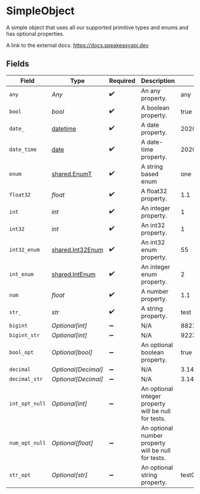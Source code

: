# SimpleObject

A simple object that uses all our supported primitive types and enums and has optional properties.

A link to the external docs.
<https://docs.speakeasyapi.dev>


## Fields

| Field                                                                        | Type                                                                         | Required                                                                     | Description                                                                  | Example                                                                      |
| ---------------------------------------------------------------------------- | ---------------------------------------------------------------------------- | ---------------------------------------------------------------------------- | ---------------------------------------------------------------------------- | ---------------------------------------------------------------------------- |
| `any`                                                                        | *Any*                                                                        | :heavy_check_mark:                                                           | An any property.                                                             | any                                                                          |
| `bool`                                                                       | *bool*                                                                       | :heavy_check_mark:                                                           | A boolean property.                                                          | true                                                                         |
| `date_`                                                                      | [datetime](https://docs.python.org/3/library/datetime.html#datetime-objects) | :heavy_check_mark:                                                           | A date property.                                                             | 2020-01-01                                                                   |
| `date_time`                                                                  | [date](https://docs.python.org/3/library/datetime.html#date-objects)         | :heavy_check_mark:                                                           | A date-time property.                                                        | 2020-01-01T00:00:00.000001Z                                                  |
| `enum`                                                                       | [shared.EnumT](../../models/shared/enumt.md)                                 | :heavy_check_mark:                                                           | A string based enum                                                          | one                                                                          |
| `float32`                                                                    | *float*                                                                      | :heavy_check_mark:                                                           | A float32 property.                                                          | 1.1                                                                          |
| `int`                                                                        | *int*                                                                        | :heavy_check_mark:                                                           | An integer property.                                                         | 1                                                                            |
| `int32`                                                                      | *int*                                                                        | :heavy_check_mark:                                                           | An int32 property.                                                           | 1                                                                            |
| `int32_enum`                                                                 | [shared.Int32Enum](../../models/shared/int32enum.md)                         | :heavy_check_mark:                                                           | An int32 enum property.                                                      | 55                                                                           |
| `int_enum`                                                                   | [shared.IntEnum](../../models/shared/intenum.md)                             | :heavy_check_mark:                                                           | An integer enum property.                                                    | 2                                                                            |
| `num`                                                                        | *float*                                                                      | :heavy_check_mark:                                                           | A number property.                                                           | 1.1                                                                          |
| `str_`                                                                       | *str*                                                                        | :heavy_check_mark:                                                           | A string property.                                                           | test                                                                         |
| `bigint`                                                                     | *Optional[int]*                                                              | :heavy_minus_sign:                                                           | N/A                                                                          | 8821239038968084                                                             |
| `bigint_str`                                                                 | *Optional[int]*                                                              | :heavy_minus_sign:                                                           | N/A                                                                          | 9223372036854775808                                                          |
| `bool_opt`                                                                   | *Optional[bool]*                                                             | :heavy_minus_sign:                                                           | An optional boolean property.                                                | true                                                                         |
| `decimal`                                                                    | *Optional[Decimal]*                                                          | :heavy_minus_sign:                                                           | N/A                                                                          | 3.141592653589793                                                            |
| `decimal_str`                                                                | *Optional[Decimal]*                                                          | :heavy_minus_sign:                                                           | N/A                                                                          | 3.14159265358979344719667586                                                 |
| `int_opt_null`                                                               | *Optional[int]*                                                              | :heavy_minus_sign:                                                           | An optional integer property will be null for tests.                         |                                                                              |
| `num_opt_null`                                                               | *Optional[float]*                                                            | :heavy_minus_sign:                                                           | An optional number property will be null for tests.                          |                                                                              |
| `str_opt`                                                                    | *Optional[str]*                                                              | :heavy_minus_sign:                                                           | An optional string property.                                                 | testOptional                                                                 |